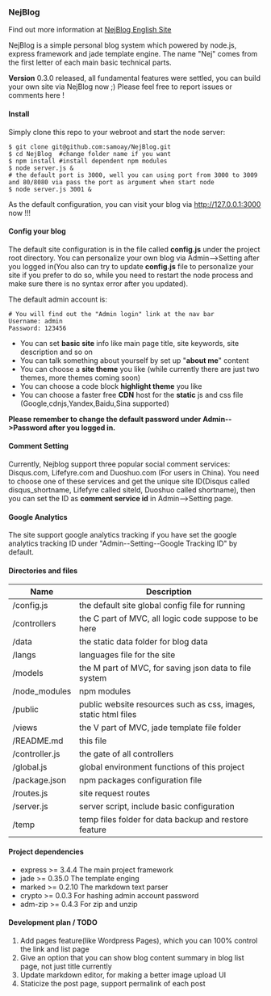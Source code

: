 ### NejBlog

Find out more information at [NejBlog English Site](http://nejblog-en.samoay.me/)

NejBlog is a simple personal blog system which powered by node.js, express framework and jade template engine. The name "Nej" comes from the first letter of each main basic technical parts.

**Version** 0.3.0 released, all fundamental features were settled, you can build your own site via NejBlog now ;)  Please feel free to report issues or comments here !

#### Install

Simply clone this repo to your webroot and start the node server:

```
$ git clone git@github.com:samoay/NejBlog.git
$ cd NejBlog  #change folder name if you want
$ npm install #install dependent npm modules
$ node server.js &
# the default port is 3000, well you can using port from 3000 to 3009 and 80/8080 via pass the port as argument when start node
$ node server.js 3001 &
```

As the default configuration, you can visit your blog via http://127.0.0.1:3000 now !!! 
    
#### Config your blog

The default site configuration is in the file called **config.js** under the project root directory. You can personalize your own blog via Admin-->Setting after you logged in(You also can try to update **config.js** file to personalize your site if you prefer to do so, while you need to restart the node process and make sure there is no syntax error after you updated). 

The default admin account is:

    # You will find out the "Admin login" link at the nav bar
    Username: admin
    Password: 123456

- You can set **basic site** info like main page title, site keywords, site description and so on
- You can talk something about yourself by set up "**about me**" content
- You can choose a **site theme** you like (while currently there are just two themes, more themes coming soon)
- You can choose a code block **highlight theme** you like
- You can choose a faster free **CDN** host for the **static** js and css file (Google,cdnjs,Yandex,Baidu,Sina supported)

**Please remember to change the default password under Admin-->Password after you logged in.**

#### Comment Setting

Currently, Nejblog support three popular social comment services: Disqus.com, Lifefyre.com and Duoshuo.com (For users in China). You need to choose one of these services and get the unique site ID(Disqus called disqus_shortname, Lifefyre called siteId, Duoshuo called shortname), then you can set the ID as **comment service id** in Admin-->Setting page.

#### Google Analytics

The site support google analytics tracking if you have set the google analytics tracking ID under "Admin--Setting--Google Tracking ID" by default.

#### Directories and files

| Name           | Description                                                                    |
|------------    | ------------------------------------------------------------------------------ | 
| /config.js     | the default site global config file for running                                |
| /controllers   | the C part of MVC, all logic code suppose to be here                           |
| /data          | the static data folder for blog data                                           |
| /langs         | languages file for the site                                                    |
| /models        | the M part of MVC, for saving json data to file system                         |
| /node_modules  | npm modules                                                                    |
| /public        | public website resources such as css, images, static html files                |
| /views         | the V part of MVC, jade template file folder                                   |
| /README.md     | this file                                                                      |
| /controller.js | the gate of all controllers                                                    |
| /global.js     | global environment functions of this project                                   |
| /package.json  | npm packages configuration file                                                |
| /routes.js     | site request routes                                                            |
| /server.js     | server script, include basic configuration                  |  
| /temp	         | temp files folder for data backup and restore feature|


#### Project dependencies

- express >= 3.4.4  The main project framework
- jade >= 0.35.0  The template enging
- marked >= 0.2.10  The markdown text parser
- crypto >= 0.0.3  For hashing admin account password
- adm-zip >= 0.4.3 For zip and unzip

#### Development plan / TODO

1. Add pages feature(like Wordpress Pages), which you can 100% control the link and list page
1. Give an option that you can show blog content summary in blog list page, not just title currently
1. Update markdown editor, for making a better image upload UI
1. Staticize the post page, support permalink of each post


